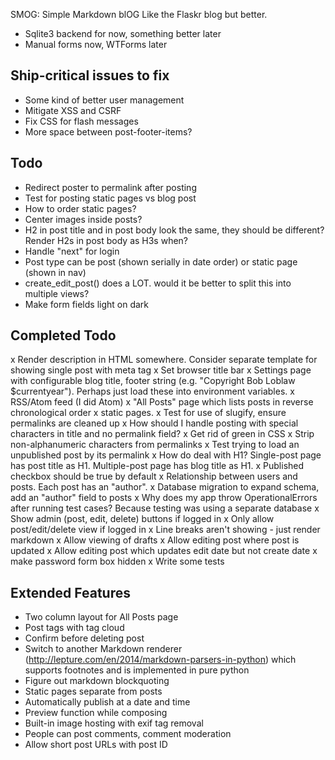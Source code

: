 SMOG: Simple Markdown blOG
Like the Flaskr blog but better.

- Sqlite3 backend for now, something better later
- Manual forms now, WTForms later

## Ship-critical issues to fix
- Some kind of better user management
- Mitigate XSS and CSRF
- Fix CSS for flash messages
- More space between post-footer-items?

## Todo
- Redirect poster to permalink after posting
- Test for posting static pages vs blog post
- How to order static pages?
- Center images inside posts?
- H2 in post title and in post body look the same, they should be different? Render H2s in post body as H3s when?
- Handle "next" for login
- Post type can be post (shown serially in date order) or static page (shown in nav)
- create_edit_post() does a LOT. would it be better to split this into multiple views?
- Make form fields light on dark

## Completed Todo
x Render description in HTML somewhere. Consider separate template for showing single post with meta tag
x Set browser title bar
x Settings page with configurable blog title, footer string (e.g. "Copyright Bob Loblaw $currentyear"). Perhaps just load these into environment variables.
x RSS/Atom feed (I did Atom)
x "All Posts" page which lists posts in reverse chronological order
x static pages.
x Test for use of slugify, ensure permalinks are cleaned up
x How should I handle posting with special characters in title and no permalink field?
x Get rid of green in CSS
x Strip non-alphanumeric characters from permalinks
x Test trying to load an unpublished post by its permalink
x How do deal with H1? Single-post page has post title as H1. Multiple-post page has blog title as H1.
x Published checkbox should be true by default
x Relationship between users and posts. Each post has an "author".
x Database migration to expand schema, add an "author" field to posts
x Why does my app throw OperationalErrors after running test cases? Because testing was using a separate database
x Show admin (post, edit, delete) buttons if logged in
x Only allow post/edit/delete view if logged in
x Line breaks aren't showing - just render markdown
x Allow viewing of drafts
x Allow editing post where post is updated
x Allow editing post which updates edit date but not create date
x make password form box hidden
x Write some tests

## Extended Features
- Two column layout for All Posts page
- Post tags with tag cloud
- Confirm before deleting post
- Switch to another Markdown renderer (http://lepture.com/en/2014/markdown-parsers-in-python) which supports footnotes and is implemented in pure python
- Figure out markdown blockquoting
- Static pages separate from posts
- Automatically publish at a date and time
- Preview function while composing
- Built-in image hosting with exif tag removal
- People can post comments, comment moderation
- Allow short post URLs with post ID